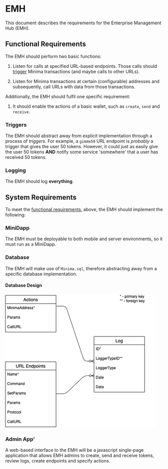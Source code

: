 # EMH

This document describes the requirements for the Enterprise Management Hub (EMH).

## Functional Requirements

The EMH should perform two basic functions:

1. Listen for calls at specified URL-based endpoints. Those calls should [trigger](#trigger) Minima transactions (and maybe calls to other URLs).

2. Listen for Minima transactions at certain (configurable) addresses and subsequently, call URLs with data from those transactions.

Additionally, the EMH should fulfil one specific requirement:

1. It should enable the actions of a basic wallet, such as `create`, `send` and `receive`.

### Triggers

The EMH should abstract away from explicit implementation through a process of _triggers_. For example, a `gimme50` URL endpoint is _probably_ a trigger that gives the user 50 tokens. However, it could just as easily give the user 50 tokens **AND** notify some service 'somewhere' that a user has received 50 tokens.

### Logging

The EMH should log **everything**.

## System Requirements

To meet the [functional requirements](#functional-requirements), above, the EMH should implement the following:

### MiniDapp

The EMH must be deployable to both mobile and server environments, so it must run as a MiniDapp.

### Database

The EMH will make use of `Minima.sql`, therefore abstracting away from a specific database implementation.

#### Database Design

![](./images/dbase.png)

### Admin App'

A web-based interface to the EMH will be a javascript single-page application that allows EMH admins to create, send and receive tokens, review logs, create endpoints and specify actions.
